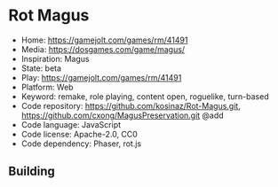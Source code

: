 # Rot Magus

- Home: https://gamejolt.com/games/rm/41491
- Media: https://dosgames.com/game/magus/
- Inspiration: Magus
- State: beta
- Play: https://gamejolt.com/games/rm/41491
- Platform: Web
- Keyword: remake, role playing, content open, roguelike, turn-based
- Code repository: https://github.com/kosinaz/Rot-Magus.git, https://github.com/cxong/MagusPreservation.git @add
- Code language: JavaScript
- Code license: Apache-2.0, CC0
- Code dependency: Phaser, rot.js

## Building
